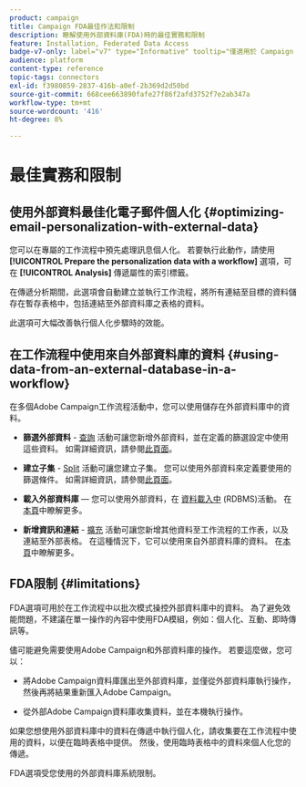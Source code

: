 ```yaml
---
product: campaign
title: Campaign FDA最佳作法和限制
description: 瞭解使用外部資料庫(FDA)時的最佳實務和限制
feature: Installation, Federated Data Access
badge-v7-only: label="v7" type="Informative" tooltip="僅適用於 Campaign Classic v7"
audience: platform
content-type: reference
topic-tags: connectors
exl-id: f3980859-2837-416b-a0ef-2b369d2d50bd
source-git-commit: 668cee663890fafe27f86f2afd3752f7e2ab347a
workflow-type: tm+mt
source-wordcount: '416'
ht-degree: 8%

---
```


# 最佳實務和限制



## 使用外部資料最佳化電子郵件個人化 {#optimizing-email-personalization-with-external-data}

您可以在專屬的工作流程中預先處理訊息個人化。 若要執行此動作，請使用 **[!UICONTROL Prepare the personalization data with a workflow]** 選項，可在 **[!UICONTROL Analysis]** 傳遞屬性的索引標籤。

在傳遞分析期間，此選項會自動建立並執行工作流程，將所有連結至目標的資料儲存在暫存表格中，包括連結至外部資料庫之表格的資料。

此選項可大幅改善執行個人化步驟時的效能。

## 在工作流程中使用來自外部資料庫的資料 {#using-data-from-an-external-database-in-a-workflow}

在多個Adobe Campaign工作流程活動中，您可以使用儲存在外部資料庫中的資料。

* **篩選外部資料** - [查詢](../../workflow/using/targeting-data.md#selecting-data) 活動可讓您新增外部資料，並在定義的篩選設定中使用這些資料。 如需詳細資訊，請參閱[此頁面](../../workflow/using/targeting-data.md#selecting-data)。

* **建立子集** - [Split](../../workflow/using/split.md) 活動可讓您建立子集。 您可以使用外部資料來定義要使用的篩選條件。 如需詳細資訊，請參閱[此頁面](../../workflow/using/split.md)。

* **載入外部資料庫**  — 您可以使用外部資料，在 [資料載入中](../../workflow/using/data-loading-rdbms.md) (RDBMS)活動。 在[本頁](../../workflow/using/data-loading-rdbms.md)中瞭解更多。

* **新增資訊和連結** - [擴充](../../workflow/using/enrichment.md) 活動可讓您新增其他資料至工作流程的工作表，以及連結至外部表格。 在這種情況下，它可以使用來自外部資料庫的資料。 在[本頁](../../workflow/using/enrichment.md)中瞭解更多。

## FDA限制 {#limitations}

FDA選項可用於在工作流程中以批次模式操控外部資料庫中的資料。 為了避免效能問題，不建議在單一操作的內容中使用FDA模組，例如：個人化、互動、即時傳訊等。

儘可能避免需要使用Adobe Campaign和外部資料庫的操作。 若要這麼做，您可以：

* 將Adobe Campaign資料庫匯出至外部資料庫，並僅從外部資料庫執行操作，然後再將結果重新匯入Adobe Campaign。

* 從外部Adobe Campaign資料庫收集資料，並在本機執行操作。

如果您想使用外部資料庫中的資料在傳遞中執行個人化，請收集要在工作流程中使用的資料，以便在臨時表格中提供。 然後，使用臨時表格中的資料來個人化您的傳遞。

FDA選項受您使用的外部資料庫系統限制。
